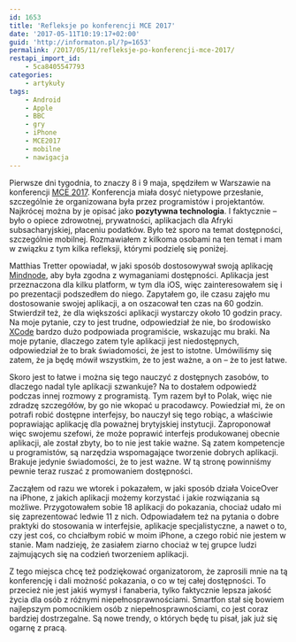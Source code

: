 ```yaml
---
id: 1653
title: 'Refleksje po konferencji MCE 2017'
date: '2017-05-11T10:19:17+02:00'
guid: 'http://informaton.pl/?p=1653'
permalink: /2017/05/11/refleksje-po-konferencji-mce-2017/
restapi_import_id:
    - 5ca8405547793
categories:
    - artykuły
tags:
    - Android
    - Apple
    - BBC
    - gry
    - iPhone
    - MCE2017
    - mobilne
    - nawigacja
---
```


Pierwsze dni tygodnia, to znaczy 8 i 9 maja, spędziłem w Warszawie na konferencji [MCE 2017](http://2017.mceconf.com/). Konferencja miała dosyć nietypowe przesłanie, szczególnie że organizowana była przez programistów i projektantów. Najkrócej można by je opisać jako **pozytywna technologia**. I faktycznie – było o opiece zdrowotnej, prywatności, aplikacjach dla Afryki subsacharyjskiej, płaceniu podatków. Było też sporo na temat dostępności, szczególnie mobilnej. Rozmawiałem z kilkoma osobami na ten temat i mam w związku z tym kilka refleksji, którymi podzielę się poniżej.

Matthias Tretter opowiadał, w jaki sposób dostosowywał swoją aplikację [Mindnode](https://mindnode.com/), aby była zgodna z wymaganiami dostępności. Aplikacja jest przeznaczona dla kilku platform, w tym dla iOS, więc zainteresowałem się i po prezentacji podszedłem do niego. Zapytałem go, ile czasu zajęło mu dostosowanie swojej aplikacji, a on oszacował ten czas na 60 godzin. Stwierdził też, że dla większości aplikacji wystarczy około 10 godzin pracy. Na moje pytanie, czy to jest trudne, odpowiedział że nie, bo środowisko [XCode](https://developer.apple.com/xcode/) bardzo dużo podpowiada programiście, wskazując mu braki. Na moje pytanie, dlaczego zatem tyle aplikacji jest niedostępnych, odpowiedział że to brak świadomości, że jest to istotne. Umówiliśmy się zatem, że ja będę mówił wszystkim, że to jest ważne, a on – że to jest łatwe.

Skoro jest to łatwe i można się tego nauczyć z dostępnych zasobów, to dlaczego nadal tyle aplikacji szwankuje? Na to dostałem odpowiedź podczas innej rozmowy z programistą. Tym razem był to Polak, więc nie zdradzę szczegółów, by go nie wkopać u pracodawcy. Powiedział mi, że on potrafi robić dostępne interfejsy, bo nauczył się tego robiąc, a właściwie poprawiając aplikację dla poważnej brytyjskiej instytucji. Zaproponował więc swojemu szefowi, że może poprawić interfejs produkowanej obecnie aplikacji, ale został zbyty, bo to nie jest takie ważne. Są zatem kompetencje u programistów, są narzędzia wspomagające tworzenie dobrych aplikacji. Brakuje jedynie świadomości, że to jest ważne. W tą stronę powinniśmy pewnie teraz ruszać z promowaniem dostępności.

Zacząłem od razu we wtorek i pokazałem, w jaki sposób działa VoiceOver na iPhone, z jakich aplikacji możemy korzystać i jakie rozwiązania są możliwe. Przygotowałem sobie 18 aplikacji do pokazania, chociaż udało mi się zaprezentować ledwie 11 z nich. Odpowiadałem też na pytania o dobre praktyki do stosowania w interfejsie, aplikacje specjalistyczne, a nawet o to, czy jest coś, co chciałbym robić w moim iPhone, a czego robić nie jestem w stanie. Mam nadzieję, że zasiałem ziarno chociaż w tej grupce ludzi zajmujących się na codzień tworzeniem aplikacji.

Z tego miejsca chcę też podziękować organizatorom, że zaprosili mnie na tą konferencję i dali możność pokazania, o co w tej całej dostępności. To przecież nie jest jakiś wymysł i fanaberia, tylko faktycznie lepsza jakość życia dla osób z różnymi niepełnosprawnościami. Smartfon stał się bowiem najlepszym pomocnikiem osób z niepełnosprawnościami, co jest coraz bardziej dostrzegalne. Są nowe trendy, o których będę tu pisał, jak już się ogarnę z pracą.

